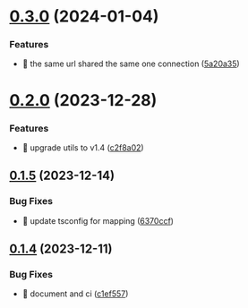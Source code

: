 

# [0.3.0](https://github.com/unipackage/datastore/compare/v0.2.0...v0.3.0) (2024-01-04)


### Features

* 🎸 the same url shared the same one connection ([5a20a35](https://github.com/unipackage/datastore/commit/5a20a35c6409357e98092b90fa1878cc6d9e3322))

# [0.2.0](https://github.com/unipackage/datastore/compare/v0.1.5...v0.2.0) (2023-12-28)


### Features

* 🎸 upgrade utils to v1.4 ([c2f8a02](https://github.com/unipackage/datastore/commit/c2f8a02dea600c7277da9108d8c204f7e504cbcf))

## [0.1.5](https://github.com/unipackage/datastore/compare/v0.1.4...v0.1.5) (2023-12-14)


### Bug Fixes

* 🐛 update tsconfig for mapping ([6370ccf](https://github.com/unipackage/datastore/commit/6370ccf426005dfee2bbc109f61c6db67ce89ca7))

## [0.1.4](https://github.com/unipackage/datastore/compare/v0.1.2...v0.1.4) (2023-12-11)


### Bug Fixes

* 🐛 document and ci ([c1ef557](https://github.com/unipackage/datastore/commit/c1ef557e6c0eb5c5cc7c8e63c401624423ea0762))

